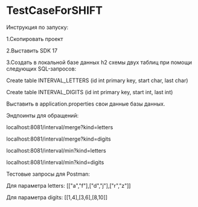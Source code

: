 # TestCaseForSHIFT
Инструкция по запуску:

1.Скопировать проект

2.Выставить SDK 17

3.Создать в локальной базе данных h2 схемы двух таблиц при помощи следующих SQL-запросов:

Create table INTERVAL_LETTERS (id int primary key, start char, last char)

Create table INTERVAL_DIGITS (id int primary key, start int, last int)

Выставить в application.properties свои данные базы данных.

Эндпоинты для обращений:

localhost:8081/interval/merge?kind=letters

localhost:8081/interval/merge?kind=digits

localhost:8081/interval/min?kind=letters

localhost:8081/interval/min?kind=digits


Тестовые запросы для Postman:

Для параметра letters: [["a","f"],["d","j"],["r","z"]]

Для параметра digits: [[1,4],[3,6],[8,10]]
